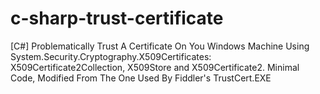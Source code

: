 # c-sharp-trust-certificate
[C#] Problematically Trust A Certificate On You Windows Machine Using System.Security.Cryptography.X509Certificates: X509Certificate2Collection, X509Store and X509Certificate2. Minimal Code, Modified From The One Used By Fiddler's TrustCert.EXE
